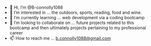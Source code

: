 - 👋 Hi, I’m @B-connolly1088
- 👀 I’m interested in ... the outdoors, sports, reading, food and wine.
- 🌱 I’m currently learning ... web development via a coding bootcamp
- 💞️ I’m looking to collaborate on ... future projects related to this bootcamp and then ultimately projects pertaining to my professional career
- 📫 How to reach me ... b.connolly1088@gmail.com

<!---
B-connolly1088/B-connolly1088 is a ✨ special ✨ repository because its `README.md` (this file) appears on your GitHub profile.
You can click the Preview link to take a look at your changes.
--->
